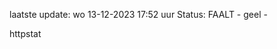 laatste update: 
wo 13-12-2023 17:52   uur 
Status: FAALT - geel - 
<div class="service Y">httpstat</div>